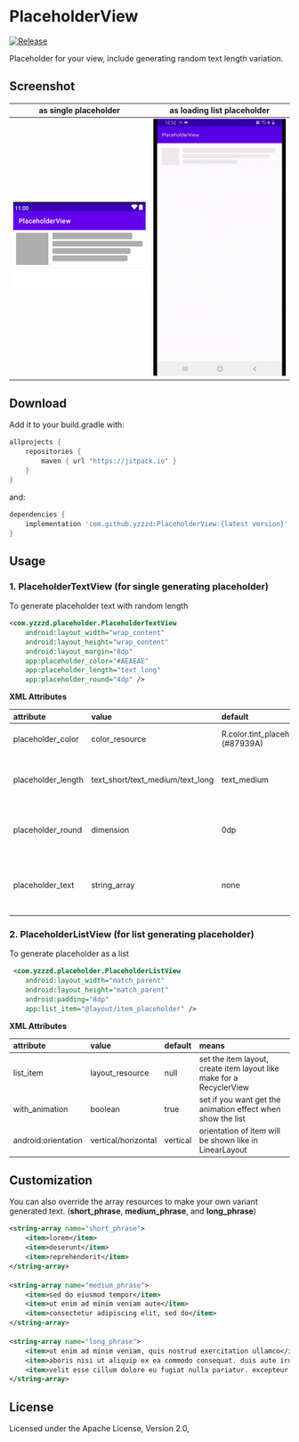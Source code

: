 # PlaceholderView
[![Release](https://jitpack.io/v/yzzzd/PlaceholderView.svg)](https://jitpack.io/#yzzzd/PlaceholderView)

Placeholder for your view, include generating random text length variation.

## Screenshot
| as single placeholder | as loading list placeholder |
|:-:|:-:|
| <img src="https://github.com/yzzzd/Screenshot/blob/main/PlaceholderText.png" width="480"> | <img src="https://github.com/yzzzd/Screenshot/blob/main/PlaceholderList.gif" width="480"> |

## Download
Add it to your build.gradle with:
```gradle
allprojects {
    repositories {
        maven { url "https://jitpack.io" }
    }
}
```
and:

```gradle
dependencies {
    implementation 'com.github.yzzzd:PlaceholderView:{latest version}'
}
```

## Usage

### 1. PlaceholderTextView (for single generating placeholder)
To generate placeholder text with random length
```xml
<com.yzzzd.placeholder.PlaceholderTextView
    android:layout_width="wrap_content"
    android:layout_height="wrap_content"
    android:layout_margin="8dp"
    app:placeholder_color="#AEAEAE"
    app:placeholder_length="text_long"
    app:placeholder_round="4dp" />
```

**XML Attributes**

|attribute            |value                            |default                            |means|
|:--                  |:--                              |:--                                |:--  |
|placeholder_color    |color_resource                   |R.color.tint_placeholder (#87939A) |set the placeholder color|
|placeholder_length   |text_short/text_medium/text_long |text_medium                        |set how long placeholder text will generated|
|placeholder_round    |dimension                        |0dp                                |set if you want get the rounded placeholder|
|placeholder_text     |string_array                     |none                               |set if you want use your own spesific random-string|

### 2. PlaceholderListView (for list generating placeholder)
To generate placeholder as a list
```xml
 <com.yzzzd.placeholder.PlaceholderListView
    android:layout_width="match_parent"
    android:layout_height="match_parent"
    android:padding="8dp"
    app:list_item="@layout/item_placeholder" />
```

**XML Attributes**

|attribute            |value                |default    |means|
|:--                  |:--                  |:--        |:--  |
|list_item            |layout_resource      |null       |set the item layout, create item layout like make for a RecyclerView|
|with_animation       |boolean              |true       |set if you want get the animation effect when show the list|
|android:orientation  |vertical/horizontal  |vertical   |orientation of item will be shown like in LinearLayout|

## Customization

You can also override the array resources to make your own variant generated text. (**short_phrase**, **medium_phrase**, and **long_phrase**)
```xml
<string-array name="short_phrase">
    <item>lorem</item>
    <item>deserunt</item>
    <item>reprehenderit</item>
</string-array>

<string-array name="medium_phrase">
    <item>sed do eiusmod tempor</item>
    <item>ut enim ad minim veniam aute</item>
    <item>consectetur adipiscing elit, sed do</item>
</string-array>

<string-array name="long_phrase">
    <item>ut enim ad minim veniam, quis nostrud exercitation ullamco</item>
    <item>aboris nisi ut aliquip ex ea commodo consequat. duis aute irure dolor in reprehenderit in voluptate</item>
    <item>velit esse cillum dolore eu fugiat nulla pariatur. excepteur sint occaecat cupidatat non proident, sunt in culpa qui officia deserunt mollit anim id est laborum</item>
</string-array>
```

## License
Licensed under the Apache License, Version 2.0,
